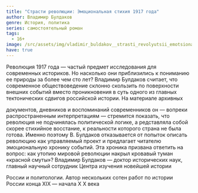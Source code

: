 ```yaml
---
title: "Страсти революции: Эмоциональная стихия 1917 года"
author: Владимир Булдаков
genre: История, политика
series: самостоятельный роман
tags:
  - 16+
image: /src/assets/img/vladimir_buldakov__strasti_revolyutsii_emotsionalnaya_stihiya_1917_goda.jpeg
have: true
---
```

Революция 1917 года — частый предмет исследования для современных историков. Но насколько они приблизились к пониманию ее природы за более чем сто лет? Владимир Булдаков считает, что современное обществоведение склонно скользить по поверхности внешних событий вместо проникновения в суть одного из главных тектонических сдвигов российской истории. На материале архивных

документов, дневников и воспоминаний современников он — вопреки распространенным интерпретациям — стремится показать, что революция не подчинялась политической логике, а редставляла собой скорее стихийное восстание, к реальности которого страна не была готова. Именно поэтому В. Булдаков отказывается от попыток описать революцию как управляемый проект и предлагает читателю эмоциональную хронику событий. Эта хроника призвана ответить на вопрос: как утопию мировой революции накрыл кровавый туман «красной смуты»? Владимир Булдаков — доктор исторических наук, главный научный сотрудник Центра изучения новейшей истории

России и политологии. Автор нескольких сотен работ по истории России конца XIX — начала X X века
